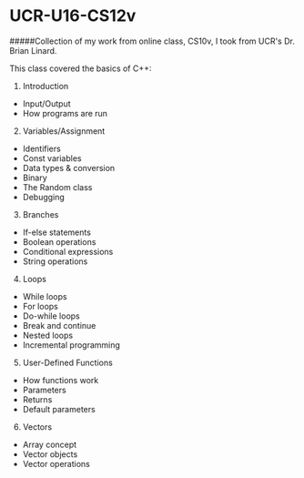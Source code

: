 # UCR-U16-CS12v
#####Collection of my work from online class, CS10v, I took from UCR's Dr. Brian Linard.

This class covered the basics of C++:

1. Introduction
  * Input/Output
  * How programs are run
2. Variables/Assignment
  * Identifiers
  * Const variables
  * Data types & conversion
  * Binary
  * The Random class
  * Debugging
3. Branches
  * If-else statements
  * Boolean operations
  * Conditional expressions
  * String operations
4. Loops
  * While loops
  * For loops
  * Do-while loops
  * Break and continue
  * Nested loops
  * Incremental programming
5. User-Defined Functions
  * How functions work
  * Parameters
  * Returns
  * Default parameters
6. Vectors
  * Array concept
  * Vector objects
  * Vector operations
